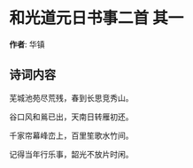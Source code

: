 # 和光道元日书事二首  其一

**作者**: 华镇

## 诗词内容

芜城池苑尽荒残，春到长思竞秀山。

谷口风和鶑已出，天南日转雁初还。

千家帘幕峰峦上，百里笙歌水竹间。

记得当年行乐事，韶光不放片时闲。

